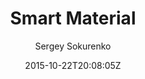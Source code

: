 ---
title: "Smart Material"
github: https://github.com/ssokurenko/jekyll-smart-material
demo: https://ssokurenko.github.io/jekyll-smart-material/
author: Sergey Sokurenko

ssg:
  - Jekyll
cms:
  - No Cms
date: 2015-10-22T20:08:05Z
github_branch: gh-pages
stale: true
---